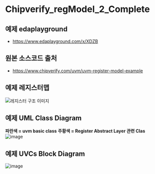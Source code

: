 # Chipverify_regModel_2_Complete


## 예제 edaplayground
* https://www.edaplayground.com/x/XDZB

## 원본 소스코드 출처
* https://www.chipverify.com/uvm/uvm-register-model-example

## 예제 레지스터맵
<img src="https://www.chipverify.com/images/uvm/design.png" alt="레지스터 구조 이미지" />

## 예제 UML Class Diagram

**파란색 = uvm basic class**
**주황색 = Register Abstract Layer 관련 Clas**
![image](https://user-images.githubusercontent.com/12408453/150977315-e4c6eb8b-5676-4baa-af42-28c1a93b635a.png)

## 예제 UVCs Block Diagram
![image](https://user-images.githubusercontent.com/12408453/150984406-2883f3d5-771b-43fe-9559-b5f499bda0d7.png)

